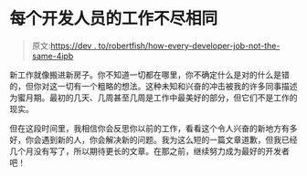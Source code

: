 # 每个开发人员的工作不尽相同

> 原文:[https://dev . to/robertfish/how-every-developer-job-not-the-same-4ipb](https://dev.to/robertfish/how-every-developer-job-is-not-the-same-4ipb)

新工作就像搬进新房子。你不知道一切都在哪里，你不确定什么是对的什么是错的，但你对这一切有一个粗略的想法。这种未知和兴奋的冲击被我的许多同事描述为蜜月期。最初的几天、几周甚至几周是工作中最美好的部分，但它们不是工作的现实。

但在这段时间里，我相信你会反思你以前的工作，看看这个令人兴奋的新地方有多好，你会遇到新的人，你会解决新的问题。我为这么短的一篇文章道歉，但我已经几个月没有写了，所以期待更长的文章。在那之前，继续努力成为最好的开发者吧！